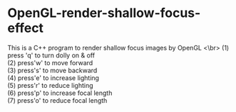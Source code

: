# OpenGL-render-shallow-focus-effect
This is a C++ program to render shallow focus images by OpenGL
<\br>
(1) press 'q' to turn dolly on & off </br>
(2) press'w' to move forward </br>
(3) press's' to move backward </br>
(4) press'e' to increase lighting </br>
(5) press'r' to reduce lighting </br>
(6) press'p' to increase focal length </br>
(7) press'o' to reduce focal length </br>

